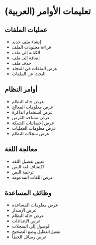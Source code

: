 # تعليمات الأوامر (العربية)

## عمليات الملفات
- إنشاء ملف جديد
- قراءة محتويات الملف
- الكتابة إلى ملف
- إضافة إلى ملف
- حذف ملف
- عرض الملفات في المجلد
- البحث عن الملفات

## أوامر النظام
- عرض حالة النظام
- عرض معلومات المعالج
- عرض استخدام الذاكرة
- عرض مساحة القرص
- عرض إحصائيات الشبكة
- عرض معلومات العمليات
- عرض سجلات النظام

## معالجة اللغة
- تعيين تفضيل اللغة
- اكتشاف لغة النص
- ترجمة النص
- عرض اللغات المدعومة

## وظائف المساعدة
- عرض معلومات المساعدة
- عرض الإصدار
- عرض حالة النظام
- عرض الإعدادات
- الوصول إلى السجلات
- تفعيل/تعطيل وضع التصحيح
- عرض رسائل الخطأ 